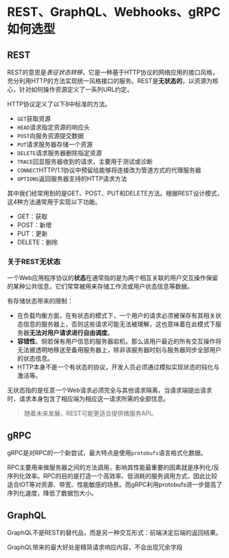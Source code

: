 # REST、GraphQL、Webhooks、gRPC如何选型 #
## REST ##
REST的意思是*表征状态转移*，它是一种基于HTTP协议的网络应用的接口风格，充分利用HTTP的方法实现统一风格接口的服务。REST是**无状态的**，以资源为核心，针对如何操作资源定义了一系列URL约定。

HTTP协议定义了以下8中标准的方法。

- `GET`获取资源
- `HEAD`请求指定资源的响应头
- `POST`向服务资源提交数据
- `PUT`请求服务器存储一个资源
- `DELETE`请求服务器删除指定资源
- `TRACE`回显服务器收到的请求，主要用于测试或诊断
- `CONNECT`HTTP/1.1协议中预留给能够将连接改为管道方式的代理服务器
- `OPTIONS`返回服务器支持的HTTP请求方法

其中我们经常用到的是GET、POST、PUT和DELETE方法。根据REST设计模式，这4种方法通常用于实现以下功能。

- GET：获取
- POST：新增
- PUT：更新
- DELETE：删除

### 关于REST无状态 ###
一个Web应用程序协议的**状态**在通常指的是为两个相互关联的用户交互操作保留的某种公共信息，它们常常被用来存储工作流或用户状态信息等数据。

有存储状态带来的限制：

- 在负载均衡方面，在有状态的模式下，一个用户的请求必须被保存有其相关状态信息的服务器上，否则这些请求可能无法被理解，这也意味着在此模式下服务器**无法对用户请求进行自由调度**。
- **容错性**。倘若保有用户信息的服务器宕机，那么该用户最近的所有交互操作将无法被透明地移送至备用服务器上，除非该服务器时刻与服务器同步全部用户的状态信息。
- HTTP本身不是一个有状态的协议，开发人员必须通过模拟实现状态的钝化与激活等。

无状态指的是任意一个Web请求必须完全与其他请求隔离，当请求端提出请求时，请求本身包含了相应端为相应这一请求所需的全部信息。

>随着未来发展，REST可能更适合提供微服务API。

## gRPC ##
gRPC是对RPC的一个新尝试，最大特点是使用`protobufs`语言格式化数据。

RPC主要用来做服务器之间的方法调用，影响其性能最重要的因素就是序列化/反序列化效率。RPC的目的是打造一个高效率、低消耗的服务调用方式，因此比较适合IOT等对资源、带宽、性能敏感的场景。而gRPC利用protobufs进一步提高了序列化速度，降低了数据包大小。

## GraphQL ##
GraphQL不是REST的替代品，而是另一种交互形式：前端决定后端的返回结果。

GraphQL带来的最大好处是精简请求响应内容，不会出现冗余字段
